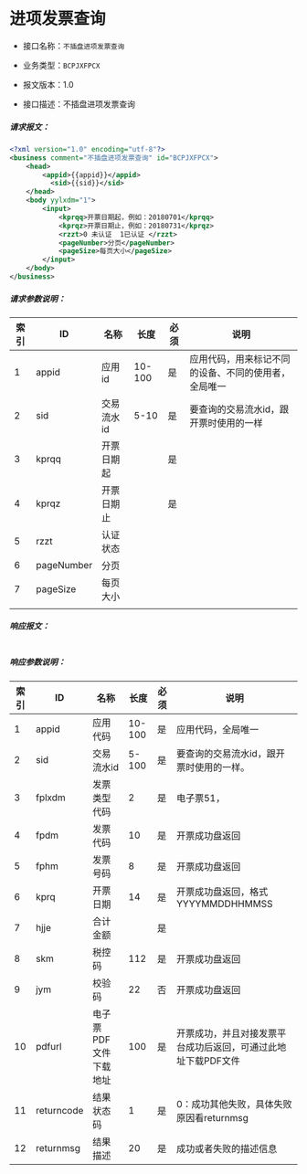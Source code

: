 # 进项发票查询

- 接口名称：`不插盘进项发票查询`

- 业务类型：`BCPJXFPCX`

- 报文版本：1.0

- 接口描述：不插盘进项发票查询

##### 请求报文：

```xml
<?xml version="1.0" encoding="utf-8"?>
<business comment="不插盘进项发票查询" id="BCPJXFPCX">
	<head>
		<appid>{{appid}}</appid>
		  <sid>{{sid}}</sid>
	</head>
	<body yylxdm="1">
		<input>
            <kprqq>开票日期起，例如：20180701</kprqq>
            <kprqz>开票日期止，例如：20180731</kprqz>
            <rzzt>0 未认证  1已认证 </rzzt>
			<pageNumber>分页</pageNumber>
			<pageSize>每页大小</pageSize>
		</input>
	</body>
</business>
```

##### 请求参数说明：

| 索引 | ID         | 名称       | 长度   | 必须 | 说明                                                 |
| ---- | ---------- | ---------- | ------ | ---- | ---------------------------------------------------- |
| 1    | appid      | 应用id     | 10-100 | 是   | 应用代码，用来标记不同的设备、不同的使用者，全局唯一 |
| 2    | sid        | 交易流水id | 5-10   | 是   | 要查询的交易流水id，跟开票时使用的一样               |
| 3    | kprqq      | 开票日期起 |        | 是   |                                                      |
| 4    | kprqz      | 开票日期止 |        | 是   |                                                      |
| 5    | rzzt       | 认证状态   |        |      |                                                      |
| 6    | pageNumber | 分页       |        |      |                                                      |
| 7    | pageSize   | 每页大小   |        |      |                                                      |
|      |            |            |        |      |                                                      |

##### 响应报文：

```xml

```

##### 响应参数说明：    

| 索引 | ID         | 名称                  | 长度   | 必须 | 说明                                                         |
| ---- | ---------- | --------------------- | ------ | ---- | ------------------------------------------------------------ |
| 1    | appid      | 应用代码              | 10-100 | 是   | 应用代码，全局唯一                                           |
| 2    | sid        | 交易流水id            | 5-100  | 是   | 要查询的交易流水id，跟开票时使用的一样。                     |
| 3    | fplxdm     | 发票类型代码          | 2      | 是   | 电子票51，                                                   |
| 4    | fpdm       | 发票代码              | 10     | 是   | 开票成功盘返回                                               |
| 5    | fphm       | 发票号码              | 8      | 是   | 开票成功盘返回                                               |
| 6    | kprq       | 开票日期              | 14     | 是   | 开票成功盘返回，格式YYYYMMDDHHMMSS                           |
| 7    | hjje       | 合计金额              |        | 是   |                                                              |
| 8    | skm        | 税控码                | 112    | 是   | 开票成功盘返回                                               |
| 9    | jym        | 校验码                | 22     | 否   | 开票成功盘返回                                               |
| 10   | pdfurl     | 电子票PDF文件下载地址 | 100    | 是   | 开票成功，并且对接发票平台成功后返回，可通过此地址下载PDF文件 |
| 11   | returncode | 结果状态码            | 1      | 是   | 0：成功其他失败，具体失败原因看returnmsg                     |
| 12   | returnmsg  | 结果描述              | 20     | 是   | 成功或者失败的描述信息                                       |